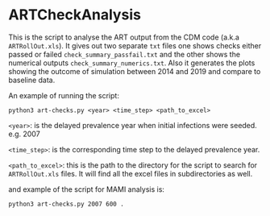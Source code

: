 # ARTCheckAnalysis

This is the script to analyse the ART output from the CDM code (a.k.a `ARTRollOut.xls`). It gives out two separate `txt` files one shows checks either passed or failed `check_summary_passfail.txt` and the other shows the numerical outputs `check_summary_numerics.txt`. Also it generates the plots showing the outcome of simulation between 2014 and 2019 and compare to baseline data.

An example of running the script:

`python3 art-checks.py <year> <time_step> <path_to_excel>`

`<year>`: is the delayed prevalence year when initial infections were seeded. e.g. 2007

`<time_step>`: is the corresponding time step to the delayed prevalence year.

`<path_to_excel>`: this is the path to the directory for the script to search for `ARTRollOut.xls` files. It will find all the excel files in subdirectories as well.

and example of the script for MAMI analysis is:

`python3 art-checks.py 2007 600 .`